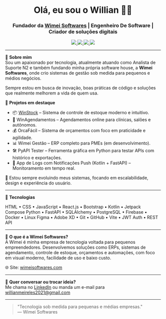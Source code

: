 <h1 align="center">Olá, eu sou o Willian 👨‍💻</h1>
<h3 align="center">Fundador da <a href="https://wimeisoftwares.com" target="_blank">Wimei Softwares</a> | Engenheiro De Software | Criador de soluções digitais</h3>

<p align="center">
  <a href="https://www.linkedin.com/in/willianmeireles" target="_blank">
    <img src="https://img.shields.io/badge/LinkedIn-blue?style=for-the-badge&logo=linkedin" />
  </a>
  <a href="https://github.com/wmeireles" target="_blank">
    <img src="https://img.shields.io/badge/GitHub-000?style=for-the-badge&logo=github" />
  </a>
  <a href="https://wimeisoftwares.com" target="_blank">
    <img src="https://img.shields.io/badge/Site-WimeiSoftwares-0A66C2?style=for-the-badge&logo=vercel" />
  </a>
  <a href="mailto:willianmeireles2021@gmail.com">
    <img src="https://img.shields.io/badge/E-mail-red?style=for-the-badge&logo=gmail" />
  </a>
</p>

---

🎯 **Sobre mim**  
Sou um apaixonado por tecnologia, atualmente atuando como Analista de Suporte N2 e também fundando minha própria software house, a **Wimei Softwares**, onde crio sistemas de gestão sob medida para pequenos e médios negócios.

Sempre estou em busca de inovação, boas práticas de código e soluções que realmente melhorem a vida de quem usa.

💼 **Projetos em destaque**
- 📦 [WinStock](https://github.com/wmeireles) – Sistema de controle de estoque moderno e intuitivo.
- 📅 WinAgendamentos – Agendamentos online para clínicas, salões e autônomos.
- 💰 OrcaFácil – Sistema de orçamentos com foco em praticidade e agilidade.
- 📊 Wimei Gestão – ERP completo para PMEs (em desenvolvimento).
- 🛠️ PyAPI Tester – Ferramenta gráfica em Python para testar APIs com histórico e exportações.
- 📲 App de Logs com Notificações Push (Kotlin + FastAPI) – Monitoramento em tempo real.

🚀 Estou sempre evoluindo meus sistemas, focando em escalabilidade, design e experiência do usuário.

---

🧠 **Tecnologias**

HTML • CSS • JavaScript • React.js • Bootstrap • Kotlin • Jetpack Compose
Python • FastAPI • SQLAlchemy • PostgreSQL • Firebase • Docker • Linux
Figma • Adobe XD • Git • GitHub • Vite • JWT Auth • REST API


---

📣 **O que é a Wimei Softwares?**  
A Wimei é minha empresa de tecnologia voltada para pequenos empreendedores. Desenvolvemos soluções como ERPs, sistemas de agendamento, controle de estoque, orçamentos e automações, com foco em visual moderno, facilidade de uso e baixo custo.

🌐 Site: [wimeisoftwares.com](https://wimeisoftwares.com)

---

📩 **Quer conversar ou trocar ideia?**  
Me chama no [LinkedIn](https://www.linkedin.com/in/willianmeireles) ou manda um e-mail para [willianmeireles2021@gmail.com](mailto:willianmeireles2021@gmail.com)

---

> "Tecnologia sob medida para pequenas e médias empresas."  
> — Wimei Softwares


